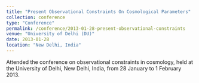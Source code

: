 ```yaml
---
title: "Present Observational Constraints On Cosmological Parameters"
collection: conference
type: "Conference"
permalink: /conference/2013-01-28-present-observational-constraints
venue: "University of Delhi (DU)"
date: 2013-01-28
location: "New Delhi, India"
---
```


Attended the conference on observational constraints in cosmology, held at the University of Delhi, New Delhi, India, from 28 January to 1 February 2013.
